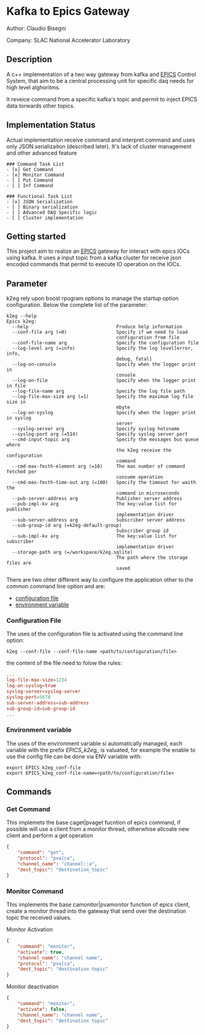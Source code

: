 # Kafka to Epics Gateway
Author: Claudio Bisegni

Company: SLAC National Accelerator Laboratory

## Description
A c++ implementation of a two way gateway from kafka and [EPICS](https://epics.anl.gov) Control System, that aim to be a central processing unit for specific daq needs for high level alghoritms.

It reveice command from a specific kafka's topic and permit to inject EPICS  data torwards other topics.

## Implementation Status
Actual implementation receive command and interpret command and uses only JSON serializaiton (described later). It's lack of cluster management and other advanced feature

```[tasklist]
### Command Task List
- [x] Get Command
- [x] Monitor Command
- [ ] Put Command
- [ ] Inf Command

### Functional Task List
- [x] JSON Serialization
- [ ] Binary serialization
- [ ] Advanced DAQ Specific logic
- [ ] Cluster implementation
```


## Getting started
This project aim to realize an [EPICS](https://epics.anl.gov) gateway for interact with epics IOCs using kafka. It uses a input topic from a kafka cluster for receive json encoded commands that permit to execute IO operation on the IOCs.

## Parameter
k2eg rely upon boost rpogram options to manage the startup option configuration. Below the complete list of the parameter:

```console
k2eg --help
Epics k2eg:
  --help                                Produce help information
  --conf-file arg (=0)                  Specify if we need to load 
                                        configuration from file
  --conf-file-name arg                  Specify the configuration file
  --log-level arg (=info)               Specify the log level[error, info, 
                                        debug, fatal]
  --log-on-console                      Specify when the logger print in 
                                        console
  --log-on-file                         Specify when the logger print in file
  --log-file-name arg                   Specify the log file path
  --log-file-max-size arg (=1)          Specify the maximum log file size in 
                                        mbyte
  --log-on-syslog                       Specify when the logger print in syslog
                                        server
  --syslog-server arg                   Specify syslog hotsname
  --syslog-port arg (=514)              Specify syslog server port
  --cmd-input-topic arg                 Specify the messages bus queue where 
                                        the k2eg receive the configuration 
                                        command
  --cmd-max-fecth-element arg (=10)     The max number of command fetched per 
                                        consume operation
  --cmd-max-fecth-time-out arg (=100)   Specify the timeout for waith the 
                                        command in microseconds
  --pub-server-address arg              Publisher server address
  --pub-impl-kv arg                     The key:value list for publisher 
                                        implementation driver
  --sub-server-address arg              Subscriber server address
  --sub-group-id arg (=k2eg-default-group)
                                        Subscriber group id
  --sub-impl-kv arg                     The key:value list for subscriber 
                                        implementation driver
  --storage-path arg (=/workspace/k2eg.sqlite)
                                        The path where the storage files are 
                                        saved
```

There are two ohter different way to configure the application other to the common command line option and are:
* [configuration file](#configuration-file)
* [environment variable](#environment-variable)

### Configuration File
The uses of the configuration file is activated using the command line option:
```console
k2eg --conf-file --conf-file-name <path/to/configuration/file>
```
the content of the file need to folow the rules:
```conf
...
log-file-max-size=1234
log-on-syslog=true
syslog-server=syslog-server
syslog-port=5678
sub-server-address=sub-address
sub-group-id=sub-group-id
...
```

### Environment variable
The uses of the environment variable si automatically managed, each variable with the prefix *EPICS_k2eg_* is valuated, for example the enable to use  the config file can be done via ENV variable with:
``` console
export EPICS_k2eg_conf-file
export EPICS_k2eg_conf-file-name=<path/to/configuration/file>
```

## Commands

### Get Command
This implemets the base caget|pvaget fucntion of epics command, if possible will use a client from a monitor thread, otherwhise allcoate new client and perform a get operation
```json
{
    "command": "get",
    "protocol": "pva|ca",
    "channel_name": "channel::a",
    "dest_topic": "destination_topic"
}
```

### Monitor Command
This implements the base camonitor|pvamonitor function of epics client, create a monitor thread into the gateway that send over the destination topic the received values.

Monitor Activation
```json
{
    "command": "monitor",
    "activate": true,
    "channel_name": "channel name",
    "protocol": "pva|ca",
    "dest_topic": "destination topic"
}
```

Monitor deactivation
```json
{
    "command": "monitor",
    "activate": false,
    "channel_name": "channel name",
    "dest_topic": "destination topic"
}
```